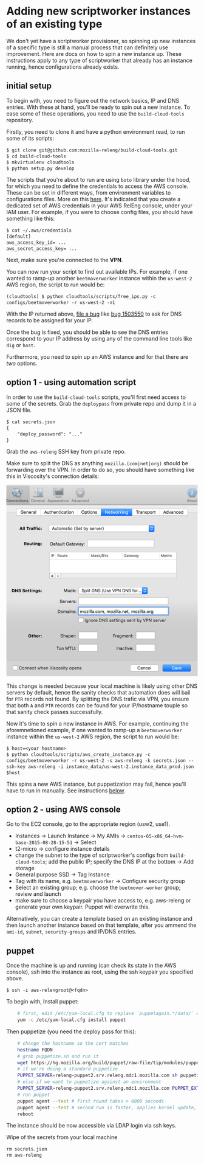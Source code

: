 # Adding new scriptworker instances of an existing type

We don't yet have a scriptworker provisioner, so spinning up new instances of a specific type is still a manual process that can definitely use improvement.  Here are docs on how to spin a new instance up. These instructions apply to any type of scriptworker that
already has an instance running, hence configurations already exists.

## initial setup

To begin with, you need to figure out the network basics, IP and DNS entries. With these at hand, you'll be ready to spin out a new instance. To ease some of these operations, you need to use the `build-cloud-tools` repository.

Firstly, you need to clone it and have a python environment read, to run some of its scripts:

```
$ git clone git@github.com:mozilla-releng/build-cloud-tools.git
$ cd build-cloud-tools
$ mkvirtualenv cloudtools
$ python setup.py develop
```

The scripts that you're about to run are using `boto` library under the hood, for which you need to define the credentials to access the AWS console. These can be set in different ways, from environment variables to configurations files. More on this [here](https://boto3.amazonaws.com/v1/documentation/api/latest/guide/configuration.html#configuring-credentials).
It's indicated that you create a dedicated set of AWS credentials in your AWS RelEng console, under your IAM user. For example, if you were to choose config files, you should have something like this:

```
$ cat ~/.aws/credentials
[default]
aws_access_key_id= ...
aws_secret_access_key= ...
```

Next, make sure you're connected to the **VPN**.

You can now run your script to find out available IPs. For example, if one wanted to ramp-up another `beetmoverworker` instance within the `us-west-2` AWS region, the script to run would be:

```
(cloudtools) $ python cloudtools/scripts/free_ips.py -c configs/beetmoverworker -r us-west-2 -n1
```

With the IP returned above, [file a bug](https://bugzilla.mozilla.org/enter_bug.cgi?product=Infrastructure%20%26%20Operations&component=DNS%20and%20Domain%20Registration)
like [bug 1503550](https://bugzilla.mozilla.org/show_bug.cgi?id=1503550) to ask for DNS records to be assigned for your IP.

Once the bug is fixed, you should be able to see the DNS entries correspond to your IP address by using any of the command line tools like `dig` or `host`.

Furthermore, you need to spin up an AWS instance and for that there are *two* options.

## option 1 - using automation script

In order to use the `build-cloud-tools` scripts, you'll first need access to some of the secrets.
Grab the `deploypass` from private repo and dump it in a JSON file.
```
$ cat secrets.json
{
    "deploy_password": "..."
}
```
Grab the `aws-releng` SSH key from private repo.

Make sure to split the DNS as anything `mozilla.(com|net|org)` should be forwarding over the VPN. In order to do so, you should have something like this in Viscosity's connection details:

![DNS split in VPN](_static/dns.png?raw=true)

This change is needed because your local machine is likely using other DNS servers by default, hence the sanity checks that automation does will bail for `PTR` records not found. By splitting the DNS trafic via VPN, you ensure that
both `A` and `PTR` records can be found for your IP/hostname touple so that sanity check passes successfully.

Now it's time to spin a new instance in AWS. For example, continuing the aforemnetioned example, if one wanted to ramp-up a `beetmoverworker` instance within the `us-west-2` AWS region, the script to run would be:
```
$ host=<your hostname>
$ python cloudtools/scripts/aws_create_instance.py -c configs/beetmoverworker -r us-west-2 -s aws-releng -k secrets.json --ssh-key aws-releng -i instance_data/us-west-2.instance_data_prod.json $host
```

This spins a new AWS instance, but puppetization may fail, hence you'll have to run in manually. See instructions [below](#puppet).

## option 2 - using AWS console

Go to the EC2 console, go to the appropriate region (usw2, use1).

- Instances -> Launch Instance -> My AMIs -> `centos-65-x86_64-hvm-base-2015-08-28-15-51` -> Select
- t2-micro -> configure instance details
- change the subnet to the type of scriptworker's configs from `build-cloud-tools`; add the public IP; specify the DNS IP at the bottom -> Add storage
- General purpose SSD -> Tag Instance
- Tag with its name, e.g. `beetmoverworker` -> Configure security group
- Select an existing group; e.g. choose the `beetmover-worker` group; review and launch
- make sure to choose a keypair you have access to, e.g. aws-releng or generate your own keypair.  Puppet will overwrite this.

Alternatively, you can create a template based on an existing instance and then launch another instance based on that template, after you ammend the `ami-id`, `subnet`, `security-groups` and IP/DNS entries.


## puppet

Once the machine is up and running (can check its state in the AWS console), ssh into the instance as root, using the ssh keypair you specified above.
```
$ ssh -i aws-relengroot@<fqdn>
```

To begin with, Install puppet:

```bash
    # first, edit /etc/yum-local.cfg to replace `puppetagain.*/data/` with `releng-puppet2.srv.releng.mdc1.mozilla.com`
    yum -c /etc/yum-local.cfg install puppet
```

Then puppetize (you need the deploy pass for this):

```bash
    # change the hostname so the cert matches
    hostname FQDN
    # grab puppetize.sh and run it
    wget https://hg.mozilla.org/build/puppet/raw-file/tip/modules/puppet/files/puppetize.sh
    # if we're doing a standard puppetize
    PUPPET_SERVER=releng-puppet2.srv.releng.mdc1.mozilla.com sh puppetize.sh
    # else if we want to puppetize against an environment
    PUPPET_SERVER=releng-puppet2.srv.releng.mdc1.mozilla.com PUPPET_EXTRA_OPTIONS="--environment=USER" sh puppetize.sh
    # run puppet
    puppet agent --test # first round takes > 6000 seconds
    puppet agent --test # second run is faster, applies kernel update, requires reboot afterwards
    reboot
```
The instance should be now accessible via LDAP login via ssh keys.

Wipe of the secrets from your local machine
```
rm secrets.json
rm aws-releng
```

